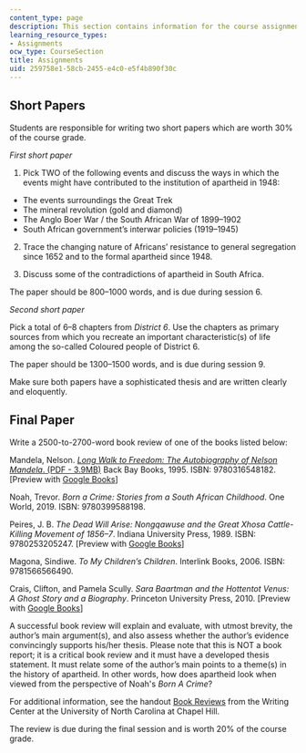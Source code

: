 ```yaml
---
content_type: page
description: This section contains information for the course assignments.
learning_resource_types:
- Assignments
ocw_type: CourseSection
title: Assignments
uid: 259758e1-58cb-2455-e4c0-e5f4b890f30c
---
```


Short Papers
------------

Students are responsible for writing two short papers which are worth 30% of the course grade.

_First short paper_

1) Pick TWO of the following events and discuss the ways in which the events might have contributed to the institution of apartheid in 1948:

*   The events surroundings the Great Trek
*   The mineral revolution (gold and diamond)
*   The Anglo Boer War / the South African War of 1899–1902
*   South African government’s interwar policies (1919–1945)

2) Trace the changing nature of Africans’ resistance to general segregation since 1652 and to the formal apartheid since 1948.

3) Discuss some of the contradictions of apartheid in South Africa.

The paper should be 800–1000 words, and is due during session 6.

_Second short paper_

Pick a total of 6–8 chapters from _District 6_. Use the chapters as primary sources from which you recreate an important characteristic(s) of life among the so-called Coloured people of District 6.

The paper should be 1300–1500 words, and is due during session 9.

Make sure both papers have a sophisticated thesis and are written clearly and eloquently. 

Final Paper
-----------

Write a 2500-to-2700-word book review of one of the books listed below:

Mandela, Nelson. [_Long Walk to Freedom: The Autobiography of Nelson Mandela_. (PDF - 3.9MB)](https://zelalemkibret.files.wordpress.com/2012/01/the-autobiography-of-nelson-mandela.pdf) Back Bay Books, 1995. ISBN: 9780316548182. \[Preview with [Google Books](https://www.google.com/books/edition/Long_Walk_to_Freedom/RHwLqVrnXgIC?hl=en&gbpv=1)\]

Noah, Trevor. _Born a Crime: Stories from a South African Childhood_. One World, 2019. ISBN: 9780399588198. 

Peires, J. B. _The Dead Will Arise: Nongqawuse and the Great Xhosa Cattle-Killing Movement of 1856–7_. Indiana University Press, 1989. ISBN: 9780253205247. \[Preview with [Google Books](https://www.google.com/books/edition/The_Dead_Will_Arise/Rcqy3c0go7QC?hl=en&gbpv=1)\]

Magona, Sindiwe. _To My Children’s Children_. Interlink Books, 2006. ISBN: 9781566566490. 

Crais, Clifton, and Pamela Scully. _Sara Baartman and the Hottentot Venus: A Ghost Story and a Biography_. Princeton University Press, 2010. \[Preview with [Google Books](https://www.google.com/books/edition/Sara_Baartman_and_the_Hottentot_Venus/FDpFDwAAQBAJ?hl=en&gbpv=1)\]

A successful book review will explain and evaluate, with utmost brevity, the author’s main argument(s), and also assess whether the author’s evidence convincingly supports his/her thesis. Please note that this is NOT a book report; it is a critical book review and it must have a developed thesis statement. It must relate some of the author’s main points to a theme(s) in the history of apartheid. In other words, how does apartheid look when viewed from the perspective of Noah's _Born A Crime_?

For additional information, see the handout [Book Reviews](https://writingcenter.unc.edu/tips-and-tools/book-reviews/) from the Writing Center at the University of North Carolina at Chapel Hill.

The review is due during the final session and is worth 20% of the course grade.